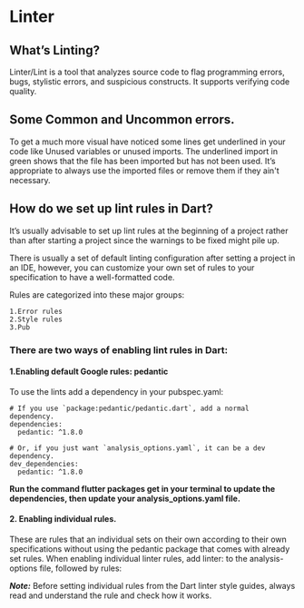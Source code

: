 # Linter

## What’s Linting?
Linter/Lint is a tool that analyzes source code to flag programming errors, bugs, stylistic errors, and suspicious constructs. It supports verifying code quality.

## Some Common and Uncommon errors.
To get a much more visual have noticed some lines get underlined in your code like Unused variables or unused imports.
The underlined import in green shows that the file has been imported but has not been used. It’s appropriate to always use the imported files or remove them if they ain't necessary.

## How do we set up lint rules in Dart?
It’s usually advisable to set up lint rules at the beginning of a project rather than after starting a project since the warnings to be fixed might pile up.

There is usually a set of default linting configuration after setting a project in an IDE, however, you can customize your own set of rules to your specification to have a well-formatted code.

Rules are categorized into these major groups:
````
1.Error rules
2.Style rules
3.Pub
````

### There are two ways of enabling lint rules in Dart:

#### 1.Enabling default Google rules: pedantic

To use the lints add a dependency in your pubspec.yaml:
````
# If you use `package:pedantic/pedantic.dart`, add a normal dependency.
dependencies:
  pedantic: ^1.8.0

# Or, if you just want `analysis_options.yaml`, it can be a dev dependency.
dev_dependencies:
  pedantic: ^1.8.0
````
**Run the command flutter packages get in your terminal to update the dependencies, then update your analysis_options.yaml file.**

#### 2. Enabling individual rules.
These are rules that an individual sets on their own according to their own specifications without using the pedantic package that comes with already set rules. When enabling individual linter rules, add linter: to the analysis-options file, followed by rules:


***Note:*** Before setting individual rules from the Dart linter style guides, always read and understand the rule and check how it works.


